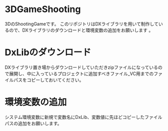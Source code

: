 # 3DGameShooting
3DのShootingGameです。
このリポジトリはDXライブラリを用いて制作しているので、DXライブラリのダウンロードと環境変数の追加をお願いします 。

# DxLibのダウンロード
DXライブラリ置き場からダウンロードしていただきzipファイルになっているので展開し、中に入っているプロジェクトに追加すべきファイル_VC用までのファイルパスをコピーしておいてください。

# 環境変数の追加
システム環境変数に新規で変数名にDxLib、変数値に先ほどコピーしたファイルパスの追加をお願いします。
